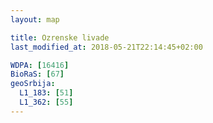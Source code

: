 ```yaml
---
layout: map

title: Ozrenske livade
last_modified_at: 2018-05-21T22:14:45+02:00

WDPA: [16416]
BioRaS: [67]
geoSrbija:
  L1_183: [51]
  L1_362: [55]
---
```

